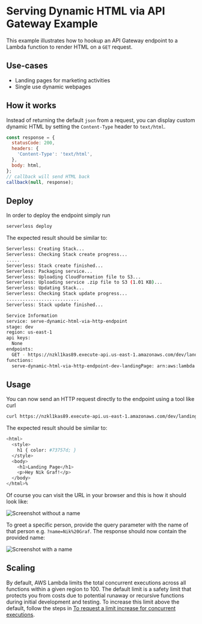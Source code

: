 <!--
title: AWS Serving Dynamic HTML via API Gateway example in NodeJS
description: This example illustrates how to hookup an API Gateway endpoint to a Lambda function to render HTML on a GET request.
layout: Doc
-->
# Serving Dynamic HTML via API Gateway Example

This example illustrates how to hookup an API Gateway endpoint to a Lambda function to render HTML on a `GET` request.

## Use-cases

- Landing pages for marketing activities
- Single use dynamic webpages

## How it works

Instead of returning the default `json` from a request, you can display custom dynamic HTML by setting the `Content-Type` header to `text/html`.

```js
const response = {
  statusCode: 200,
  headers: {
    'Content-Type': 'text/html',
  },
  body: html,
};
// callback will send HTML back
callback(null, response);
```

## Deploy

In order to deploy the endpoint simply run

```bash
serverless deploy
```

The expected result should be similar to:

```bash
Serverless: Creating Stack...
Serverless: Checking Stack create progress...
.....
Serverless: Stack create finished...
Serverless: Packaging service...
Serverless: Uploading CloudFormation file to S3...
Serverless: Uploading service .zip file to S3 (1.01 KB)...
Serverless: Updating Stack...
Serverless: Checking Stack update progress...
...........................
Serverless: Stack update finished...

Service Information
service: serve-dynamic-html-via-http-endpoint
stage: dev
region: us-east-1
api keys:
  None
endpoints:
  GET - https://nzkl1kas89.execute-api.us-east-1.amazonaws.com/dev/landing-page
functions:
  serve-dynamic-html-via-http-endpoint-dev-landingPage: arn:aws:lambda:us-east-1:377024778620:function:serve-dynamic-html-via-http-endpoint-dev-landingPage
```

## Usage

You can now send an HTTP request directly to the endpoint using a tool like curl

```bash
curl https://nzkl1kas89.execute-api.us-east-1.amazonaws.com/dev/landing-page?name=Nik%20Graf
```

The expected result should be similar to:

```bash
<html>
  <style>
    h1 { color: #73757d; }
  </style>
  <body>
    <h1>Landing Page</h1>
    <p>Hey Nik Graf!</p>
  </body>
</html>%
```

Of course you can visit the URL in your browser and this is how it should look like:

![Screenshot without a name](https://cloud.githubusercontent.com/assets/223045/20668061/12c6db9a-b56d-11e6-911c-8396d545471a.png)

To greet a specific person, provide the query parameter with the name of that person e.g. `?name=Nik%20Graf`. The response should now contain the provided name:

![Screenshot with a name](https://cloud.githubusercontent.com/assets/223045/20668055/0758b4cc-b56d-11e6-80ce-3e137151311f.png)

## Scaling

By default, AWS Lambda limits the total concurrent executions across all functions within a given region to 100. The default limit is a safety limit that protects you from costs due to potential runaway or recursive functions during initial development and testing. To increase this limit above the default, follow the steps in [To request a limit increase for concurrent executions](http://docs.aws.amazon.com/lambda/latest/dg/concurrent-executions.html#increase-concurrent-executions-limit).
